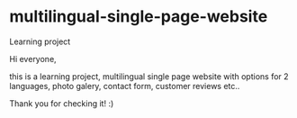# multilingual-single-page-website
Learning project

Hi everyone,

this is a learning project, multilingual single page website with options for 2 languages, photo galery, contact form, customer reviews etc..

Thank you for checking it! :)
